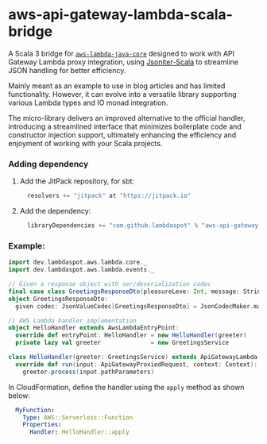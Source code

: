 # aws-api-gateway-lambda-scala-bridge

A Scala 3 bridge
for [`aws-lambda-java-core`](https://github.com/aws/aws-lambda-java-libs/tree/main/aws-lambda-java-core) designed to
work with API Gateway Lambda proxy integration, using
[Jsoniter-Scala](https://blog.lambdaspot.dev/the-fastest-and-safest-json-parser-and-serializer-for-scala) to streamline
JSON handling for better efficiency.

Mainly meant as an example to use in blog articles and has limited functionality. However, it can evolve into a
versatile library supporting various Lambda types and IO monad integration.

The micro-library delivers an improved alternative to the official handler, introducing a streamlined interface that minimizes
boilerplate code and constructor injection support, ultimately enhancing the efficiency and enjoyment of working with
your Scala projects.

### Adding dependency

1.  Add the JitPack repository, for sbt:

    ```scala
      resolvers += "jitpack" at "https://jitpack.io"
    ```

2. Add the dependency:
   ```scala
     libraryDependencies += "com.github.lambdaspot" % "aws-api-gateway-lambda-scala-bridge" % "0.1.1"
   ```

### Example:

```scala
import dev.lambdaspot.aws.lambda.core._
import dev.lambdaspot.aws.lambda.events._

// Given a response object with ser/deserialization codec
final case class GreetingsResponseDto(pleasureLeve: Int, message: String)
object GreetingsResponseDto:
  given codec: JsonValueCodec[GreetingsResponseDto] = JsonCodecMaker.make

// AWS Lambda handler implementation
object HelloHandler extends AwsLambdaEntryPoint:
  override def entryPoint: HelloHandler = new HelloHandler(greeter)
  private lazy val greeter              = new GreetingsService

class HelloHandler(greeter: GreetingsService) extends ApiGatewayLambda[GreetingsResponseDto]:
  override def run(input: ApiGatewayProxiedRequest, context: Context): Try[GreetingsResponseDto] =
    greeter.process(input.pathParameters)
```

In CloudFormation, define the handler using the `apply` method as shown below:

```yaml
  MyFunction:
    Type: AWS::Serverless::Function
    Properties:
      Handler: HelloHandler::apply
```
